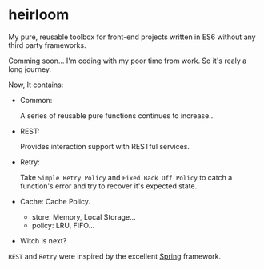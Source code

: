 # heirloom

My pure, reusable toolbox for front-end projects written in ES6 without any third party frameworks.

Comming soon... I'm coding with my poor time from work. So it's realy a long journey.

Now, It contains: 

+ Common: 

	A series of reusable pure functions continues to increase...
+ REST: 

	Provides interaction support with RESTful services.
+ Retry: 
  
  Take `Simple Retry Policy` and `Fixed Back Off Policy` to catch a function's error and try to recover it's expected state.
  
+ Cache:  Cache Policy.

	+ store: Memory, Local Storage... 
	+ policy: LRU, FIFO...
	
+ Witch is next?

`REST` and `Retry` were inspired by the excellent [Spring]() framework.
             
